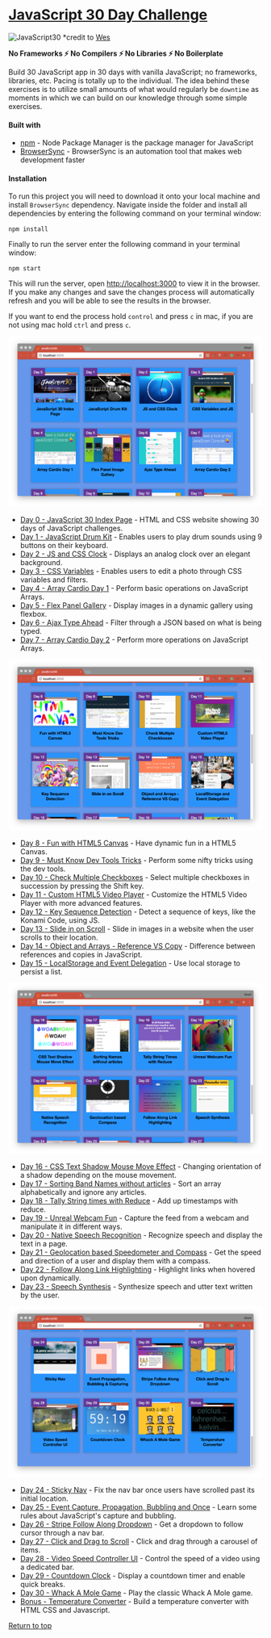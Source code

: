 # [JavaScript 30 Day Challenge](https://javascript30.com/)
![JavaScript30](https://javascript30.com/images/JS3-social-share.png)
*credit to [Wes](https://wesbos.com/)

<b>No Frameworks :zap: No Compilers :zap: No Libraries :zap: No Boilerplate</b>

Build 30 JavaScript app in 30 days with vanilla JavaScript; no frameworks, libraries, etc. Pacing is totally up to the individual. The idea behind these exercises is to utilize small amounts of what would regularly be `downtime` as moments in which we can build on our knowledge through some simple exercises.

#### Built with
* [npm](https://www.npmjs.com/) - Node Package Manager is the package manager for JavaScript
* [BrowserSync](https://browsersync.io/) - BrowserSync is an automation tool that makes web development faster

#### Installation
To run this project you will need to download it onto your local machine and install `BrowserSync` dependency.
Navigate inside the folder and install all dependencies by entering the following command on your terminal window:
```
npm install
```
Finally to run the server enter the following command in your terminal window:
```
npm start
```
This will run the server, open [http://localhost:3000](http://localhost:3000) to view it in the browser. If you make any changes and save the changes process will automatically refresh and you will be able to see the results in the browser.

If you want to end the process hold `control` and press `c` in mac, if you are not using mac hold `ctrl` and press `c`.

![JavaScript30](./assets/indexDay00to07.png)

- [Day 0 - JavaScript 30 Index Page]() - HTML and CSS website showing 30 days of JavaScript challenges.
- [Day 1 - JavaScript Drum Kit](./day_01_to_10/day_01/README.md) - Enables users to play drum sounds using 9 buttons on their keyboard.
- [Day 2 - JS and CSS Clock](./day_01_to_10/day_02/README.md) - Displays an analog clock over an elegant background.
- [Day 3 - CSS Variables](./day_01_to_10/day_03/README.md) - Enables users to edit a photo through CSS variables and filters.
- [Day 4 - Array Cardio Day 1](./day_01_to_10/day_04/README.md) - Perform basic operations on JavaScript Arrays.
- [Day 5 - Flex Panel Gallery](./day_01_to_10/day_05/README.md) - Display images in a dynamic gallery using flexbox.
- [Day 6 - Ajax Type Ahead](./day_01_to_10/day_06/README.md) - Filter through a JSON based on what is being typed.
- [Day 7 - Array Cardio Day 2](./day_01_to_10/day_07/README.md) - Perform more operations on JavaScript Arrays.

![JavaScript30](./assets/indexDay08to15.png)

- [Day 8 - Fun with HTML5 Canvas](./day_01_to_10/day_08/README.md) - Have dynamic fun in a HTML5 Canvas.
- [Day 9 - Must Know Dev Tools Tricks](./day_01_to_10/day_09/README.md) - Perform some nifty tricks using the dev tools.
- [Day 10 - Check Multiple Checkboxes](./day_01_to_10/day_10/README.md) - Select multiple checkboxes in succession by pressing the Shift key.
- [Day 11 - Custom HTML5 Video Player](./day_11_to_20/day_11/README.md) - Customize the HTML5 Video Player with more advanced features.
- [Day 12 - Key Sequence Detection](./day_11_to_20/day_12/README.md) - Detect a sequence of keys, like the Konami Code, using JS.
- [Day 13 - Slide in on Scroll](./day_11_to_20/day_13/README.md) - Slide in images in a website when the user scrolls to their location.
- [Day 14 - Object and Arrays - Reference VS Copy](./day_11_to_20/day_14/README.md) - Difference between references and copies in JavaScript.
- [Day 15 - LocalStorage and Event Delegation](./day_11_to_20/day_15/README.md) - Use local storage to persist a list.

![JavaScript30](./assets/indexDay16to23.png)

- [Day 16 - CSS Text Shadow Mouse Move Effect](./day_11_to_20/day_16/README.md) - Changing orientation of a shadow depending on the mouse movement.
- [Day 17 - Sorting Band Names without articles](./day_11_to_20/day_17/README.md) - Sort an array alphabetically and ignore any articles.
- [Day 18 - Tally String times with Reduce](./day_11_to_20/day_18/README.md) - Add up timestamps with reduce.
- [Day 19 - Unreal Webcam Fun](./day_11_to_20/day_19/README.md) - Capture the feed from a webcam and manipulate it in different ways.
- [Day 20 - Native Speech Recognition](./day_11_to_20/day_20/README.md) - Recognize speech and display the text in a page.
- [Day 21 - Geolocation based Speedometer and Compass](./day_21_to_30/day_21/README.md) - Get the speed and direction of a user and display them with a compass.
- [Day 22 - Follow Along Link Highlighting](./day_21_to_30/day_22/README.md) - Highlight links when hovered upon dynamically.
- [Day 23 - Speech Synthesis](./day_21_to_30/day_23/README.md) - Synthesize speech and utter text written by the user.

![JavaScript30](./assets/indexDay24to31.png)

- [Day 24 - Sticky Nav](./day_21_to_30/day_24/README.md) - Fix the nav bar once users have scrolled past its initial location.
- [Day 25 - Event Capture, Propagation, Bubbling and Once](./day_21_to_30/day_25/README.md) - Learn some rules about JavaScript's capture and bubbling.
- [Day 26 - Stripe Follow Along Dropdown](./day_21_to_30/day_26/README.md) - Get a dropdown to follow cursor through a nav bar.
- [Day 27 - Click and Drag to Scroll](./day_21_to_30/day_27/README.md) - Click and drag through a carousel of items.
- [Day 28 - Video Speed Controller UI](./day_21_to_30/day_28/README.md) - Control the speed of a video using a dedicated bar.
- [Day 29 - Countdown Clock](./day_21_to_30/day_29/README.md) - Display a countdown timer and enable quick breaks.
- [Day 30 - Whack A Mole Game](./day_21_to_30/day_30/README.md) - Play the classic Whack A Mole game.
- [Bonus - Temperature Converter](./day_21_to_30/day_31/README.md) - Build a temperature converter with HTML CSS and Javascript.

[Return to top](#javascript-30-day-challenge)
